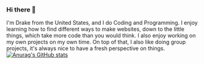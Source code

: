 ### Hi there 👋

I'm Drake from the United States, and I do Coding and Programming. I enjoy learning how to find different ways to make websites, down to the little things, which take more code than you would think. I also enjoy working on my own projects on my own time. On top of that, I also like doing group projects, it's always nice to have a fresh perspective on things.
[![Anurag's GitHub stats](https://github-readme-stats.vercel.app/api?username=Drake)](https://github.com/anuraghazra/github-readme-stats)
